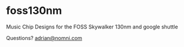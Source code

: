 # foss130nm
Music Chip Designs for the FOSS Skywalker 130nm and google shuttle

Questions? adrian@nomni.com
